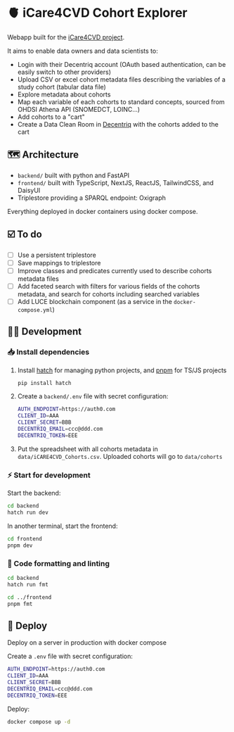 # 🫀 iCare4CVD Cohort Explorer

Webapp built for the [iCare4CVD project](https://icare4cvd.eu).

It aims to enable data owners and data scientists to:

* Login with their Decentriq account (OAuth based authentication, can be easily switch to other providers)
* Upload CSV or excel cohort metadata files describing the variables of a study cohort (tabular data file)
* Explore metadata about cohorts
* Map each variable of each cohorts to standard concepts, sourced from OHDSI Athena API (SNOMEDCT, LOINC...)
* Add cohorts to a "cart"
* Create a Data Clean Room in [Decentriq](https://www.decentriq.com/) with the cohorts added to the cart

## 🗺️ Architecture

* `backend/` built with python and FastAPI
* `frontend/` built with TypeScript, NextJS, ReactJS, TailwindCSS, and DaisyUI
* Triplestore providing a SPARQL endpoint: Oxigraph

Everything deployed in docker containers using docker compose.

## ☑️ To do

- [ ] Use a persistent triplestore
- [ ] Save mappings to triplestore
- [ ] Improve classes and predicates currently used to describe cohorts metadata files
- [ ] Add faceted search with filters for various fields of the cohorts metadata, and search for cohorts including searched variables
- [ ] Add LUCE blockchain component (as a service in the `docker-compose.yml`)

## 🧑‍💻 Development

### 📥 Install dependencies

1. Install [hatch](https://hatch.pypa.io/latest/) for managing python projects, and [pnpm](https://pnpm.io/installation) for TS/JS projects

   ```bash
   pip install hatch
   ```

2. Create a `backend/.env` file with secret configuration:

   ```bash
   AUTH_ENDPOINT=https://auth0.com
   CLIENT_ID=AAA
   CLIENT_SECRET=BBB
   DECENTRIQ_EMAIL=ccc@ddd.com
   DECENTRIQ_TOKEN=EEE
   ```

3. Put the spreadsheet with all cohorts metadata in `data/iCARE4CVD_Cohorts.csv`. Uploaded cohorts will go to `data/cohorts`

### ⚡ Start for development

Start the backend:

```bash
cd backend
hatch run dev
```

In another terminal, start the frontend:

```bash
cd frontend
pnpm dev
```

### 🧹 Code formatting and linting

```bash
cd backend
hatch run fmt

cd ../frontend
pnpm fmt
```

## 🐳 Deploy

Deploy on a server in production with docker compose

Create a `.env` file with secret configuration:

```bash
AUTH_ENDPOINT=https://auth0.com
CLIENT_ID=AAA
CLIENT_SECRET=BBB
DECENTRIQ_EMAIL=ccc@ddd.com
DECENTRIQ_TOKEN=EEE
```

Deploy:

```bash
docker compose up -d
```
